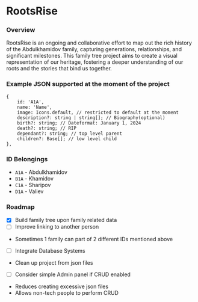 # RootsRise

### Overview

RootsRise is an ongoing and collaborative effort to map out the rich history of the Abdulkhamidov family, capturing generations, relationships, and significant milestones. This family tree project aims to create a visual representation of our heritage, fostering a deeper understanding of our roots and the stories that bind us together.

### Example JSON supported at the moment of the project

```
{
	id: 'A1A',
	name: 'Name',
	image: Icons.default, // restricted to default at the moment
	description?: string | string[]; // Biography(optional)
	birth?: string; // Dateformat: January 1, 2024
	death?: string; // RIP
	dependant?: string; // top level parent
	children?: Base[]; // low level child
},
```
### ID Belongings

- `A1A` - Abdulkhamidov
- `B1A` - Khamidov
- `C1A` - Sharipov
- `D1A` - Valiev

### Roadmap
- [x] Build family tree upon family related data
- [ ] Improve linking to another person
* Sometimes 1 family can part of 2 different IDs mentioned above
- [ ] Integrate Database Systems
* Clean up project from json files
- [ ] Consider simple Admin panel if CRUD enabled
* Reduces creating excessive json files
* Allows non-tech people to perform CRUD 
